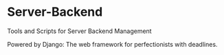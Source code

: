 # Server-Backend
Tools and Scripts for Server Backend Management

Powered by Django: The web framework for perfectionists with deadlines.
